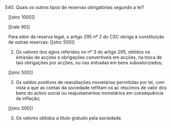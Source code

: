 540.  Quais  os outros  tipos de reservas obrigatórias  segundo  a lei?

[[slnc 1000]]

[[rate 90]]

Para além  da reserva legal, o artigo 295 nº 2 do CSC obriga  à constituição de outras reservas:
[[slnc 500]]

1)  Os  valores  dos  ágios  referidos  no  nº  3  do artigo 295,  obtidos  na  emissão  de acções  e  obrigações  convertíveis  em  acções,  na  troca de  tais  obrigações  por acções, ou nas entradas em  bens subvalorizados;

[[slnc 500]]

2)  Os  saldos  positivos  de  reavaliações  monetárias  permitidas  por  lei,  com  vista a  que  as  contas  da  sociedade  reflitam  os  ac réscimos  de  valor  dos  bens  do activo social ou reajustamentos  monetários  em  consequência da inflação;

[[slnc 500]]

3)  Os valores  obtidos a título gratuito  pela sociedade.
